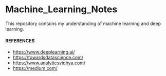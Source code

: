 # Machine_Learning_Notes

This repository contains my understanding of machine learning and deep learning.


#### REFERENCES
- https://www.deeplearning.ai/
- https://towardsdatascience.com/
- https://www.analyticsvidhya.com/
- https://medium.com/
